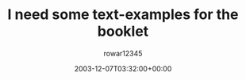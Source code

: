 ---
title: 'I need some text-examples for the booklet'
posts: 1
hash: 't175'
author: 'rowar12345'
date: 2003-12-07T03:32:00+00:00
sources:
  - http://forums.tokipona.org/viewtopic.php%3Ft=175.html
---